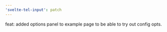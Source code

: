 ```yaml
---
'svelte-tel-input': patch
---
```


feat: added options panel to example page to be able to try out config opts.
